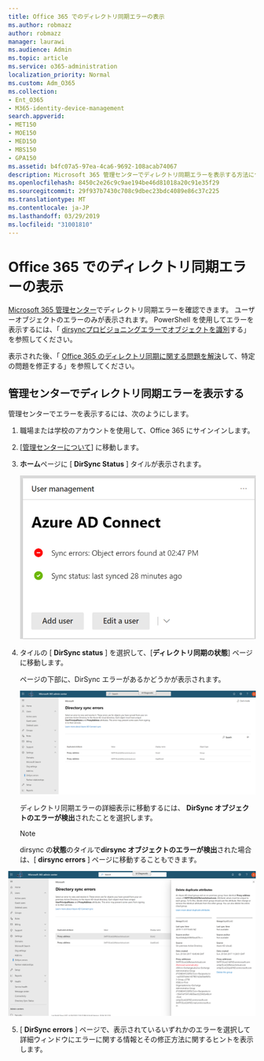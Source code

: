 ```yaml
---
title: Office 365 でのディレクトリ同期エラーの表示
ms.author: robmazz
author: robmazz
manager: laurawi
ms.audience: Admin
ms.topic: article
ms.service: o365-administration
localization_priority: Normal
ms.custom: Adm_O365
ms.collection:
- Ent_O365
- M365-identity-device-management
search.appverid:
- MET150
- MOE150
- MED150
- MBS150
- GPA150
ms.assetid: b4fc07a5-97ea-4ca6-9692-108acab74067
description: Microsoft 365 管理センターでディレクトリ同期エラーを表示する方法について説明します。
ms.openlocfilehash: 8450c2e26c9c9ae194be46d81018a20c91e35f29
ms.sourcegitcommit: 29f937b7430c708c9dbec23bdc4089e86c37c225
ms.translationtype: MT
ms.contentlocale: ja-JP
ms.lasthandoff: 03/29/2019
ms.locfileid: "31001810"
---
```

# <a name="view-directory-synchronization-errors-in-office-365"></a>Office 365 でのディレクトリ同期エラーの表示

[Microsoft 365 管理センター](https://admin.microsoft.com)でディレクトリ同期エラーを確認できます。 ユーザーオブジェクトのエラーのみが表示されます。 PowerShell を使用してエラーを表示するには、「 [dirsyncプロビジョニングエラーでオブジェクトを識別](https://docs.microsoft.com/azure/active-directory/hybrid/how-to-connect-syncservice-duplicate-attribute-resiliency)する」を参照してください。

表示された後、「 [Office 365 のディレクトリ同期に関する問題を解決](fix-problems-with-directory-synchronization.md)して、特定の問題を修正する」を参照してください。
  
## <a name="view-directory-synchronization-errors-in-the-admin-center"></a>管理センターでディレクトリ同期エラーを表示する

管理センターでエラーを表示するには、次のようにします。
  
1. 職場または学校のアカウントを使用して、Office 365 にサインインします。 
    
2. [[管理センターについて](https://support.office.com/article/758befc4-0888-4009-9f14-0d147402fd23)] に移動します。
    
3. **ホーム**ページに [ **DirSync Status** ] タイルが表示されます。 
    
    ![管理センタープレビューの [DirSync Status] タイル](media/060006e9-de61-49d5-8979-e77cda198e71.png)
  
4. タイルの [ **DirSync status** ] を選択して、[**ディレクトリ同期の状態**] ページに移動します。 
    
    ページの下部に、DirSync エラーがあるかどうかが表示されます。
    
    ![[ディレクトリ同期の状態] ページで、DirSync オブジェクトエラーが発生しているかどうかを確認できます。](media/882094a3-80d3-4aae-b90b-78b27047974c.png)
  
    ディレクトリ同期エラーの詳細表示に移動するには、 **DirSync オブジェクトのエラーが検出**されたことを選択します。 
    
    > [!NOTE]
    > dirsync の**状態**のタイルで**dirsync オブジェクトのエラーが検出**された場合は、[ **dirsync errors** ] ページに移動することもできます。 
  
![DirSync errors ページ](media/a6e302d4-6be7-4e3a-b4b5-81c5a2c02952.png)
  
5. [ **DirSync errors** ] ページで、表示されているいずれかのエラーを選択して詳細ウィンドウにエラーに関する情報とその修正方法に関するヒントを表示します。 
